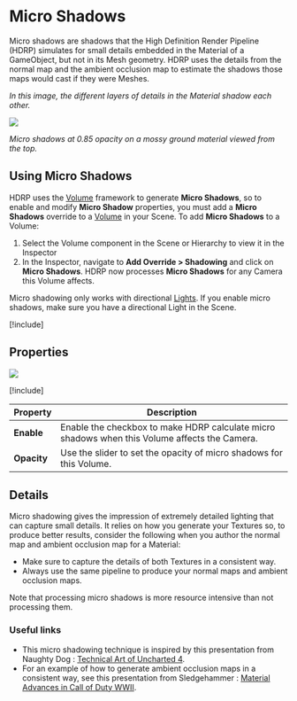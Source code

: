 # Micro Shadows

Micro shadows are shadows that the High Definition Render Pipeline (HDRP) simulates for small details embedded in the Material of a GameObject, but not in its Mesh geometry. HDRP uses the details from the normal map and the ambient occlusion map to estimate the shadows those maps would cast if they were Meshes.

*In this image, the different layers of details in the Material shadow each other.*

![](Images/OverrideMicroShadows1.png)

*Micro shadows at 0.85 opacity on a mossy ground material viewed from the top.*

## Using Micro Shadows

HDRP uses the [Volume](Volumes.md) framework to generate **Micro Shadows**, so to enable and modify **Micro Shadow** properties, you must add a **Micro Shadows** override to a [Volume](Volumes.md) in your Scene. To add **Micro Shadows** to a Volume:

1. Select the Volume component in the Scene or Hierarchy to view it in the Inspector
2. In the Inspector, navigate to **Add Override > Shadowing** and click on **Micro Shadows**.
   HDRP now processes **Micro Shadows** for any Camera this Volume affects.

Micro shadowing only works with directional [Lights](Light-Component.md). If you enable micro shadows, make sure you have a directional Light in the Scene.

[!include[](snippets/volume-override-api.md)]

## Properties

![](Images/OverrideMicroShadows2.png)

[!include[](snippets/Volume-Override-Enable-Properties.md)]

| **Property** | **Description**                                              |
| ------------ | ------------------------------------------------------------ |
| **Enable**   | Enable the checkbox to make HDRP calculate micro shadows when this Volume affects the Camera. |
| **Opacity**  | Use the slider to set the opacity of micro shadows for this Volume. |

## Details

Micro shadowing gives the impression of extremely detailed lighting that can capture small details. It relies on how you generate your Textures so, to produce better results, consider the following when you author the normal map and ambient occlusion map for a Material:

- Make sure to capture the details of both Textures in a consistent way.
- Always use the same pipeline to produce your normal maps and ambient occlusion maps.

Note that processing micro shadows is more resource intensive than not processing them.

### Useful links

- This micro shadowing technique is inspired by this presentation from Naughty Dog : [Technical Art of Uncharted 4](<http://advances.realtimerendering.com/other/2016/naughty_dog/index.html>).
- For an example of how to generate ambient occlusion maps in a consistent way, see this presentation from Sledgehammer : [Material Advances in Call of Duty WWII]( http://advances.realtimerendering.com/s2018/MaterialAdvancesInWWII.pdf).
